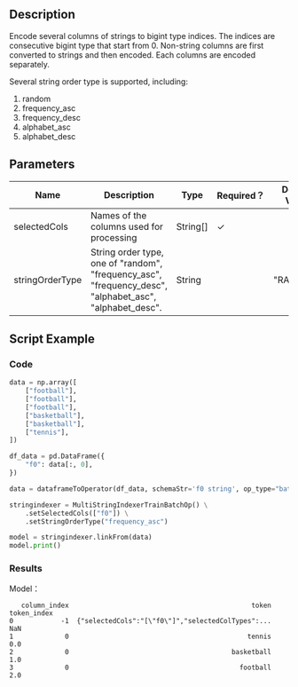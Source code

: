## Description
Encode several columns of strings to bigint type indices. The indices are consecutive bigint type
 that start from 0. Non-string columns are first converted to strings and then encoded. Each columns
 are encoded separately.
 
 Several string order type is supported, including:
 <ol>
 <li>random</li>
 <li>frequency_asc</li>
 <li>frequency_desc</li>
 <li>alphabet_asc</li>
 <li>alphabet_desc</li>
 </ol>

## Parameters
| Name | Description | Type | Required？ | Default Value |
| --- | --- | --- | --- | --- |
| selectedCols | Names of the columns used for processing | String[] | ✓ |  |
| stringOrderType | String order type, one of "random", "frequency_asc", "frequency_desc", "alphabet_asc", "alphabet_desc". | String |  | "RANDOM" |

## Script Example
### Code
```python
data = np.array([
    ["football"],
    ["football"],
    ["football"],
    ["basketball"],
    ["basketball"],
    ["tennis"],
])

df_data = pd.DataFrame({
    "f0": data[:, 0],
})

data = dataframeToOperator(df_data, schemaStr='f0 string', op_type="batch")

stringindexer = MultiStringIndexerTrainBatchOp() \
    .setSelectedCols(["f0"]) \
    .setStringOrderType("frequency_asc")

model = stringindexer.linkFrom(data)
model.print()
```

### Results

Model：
```
   column_index                                              token  token_index
0            -1  {"selectedCols":"[\"f0\"]","selectedColTypes":...          NaN
1             0                                             tennis          0.0
2             0                                         basketball          1.0
3             0                                           football          2.0
```
